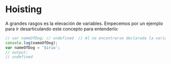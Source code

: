 # Hoisting
A grandes rasgos es la elevación de variables. Empecemos por un ejemplo para ir desarticulando este concepto para entenderlo:

```javascript
// var nameOfDog; // undefined  // Al no encontrarse declarada la variable, hoisting la declara y le asigna el valor undefined 
console.log(nameOfDog);
var nameOfDog = 'Sirio';
// output:
// undefined
```
